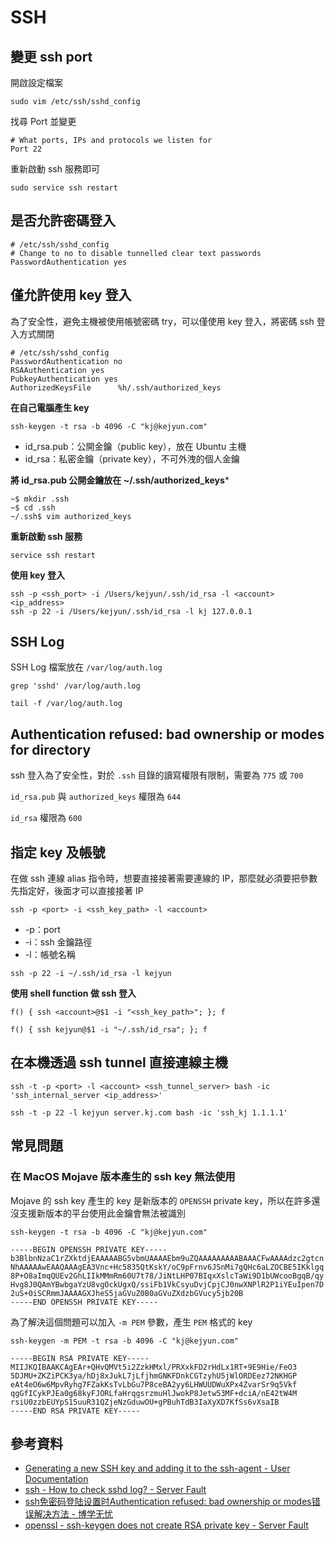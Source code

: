 # SSH

## 變更 ssh port

開啟設定檔案

```shell
sudo vim /etc/ssh/sshd_config
```

找尋 Port 並變更

```shell
# What ports, IPs and protocols we listen for
Port 22
```

重新啟動 ssh 服務即可

```shell
sudo service ssh restart
```

## 是否允許密碼登入

```shell
# /etc/ssh/sshd_config
# Change to no to disable tunnelled clear text passwords
PasswordAuthentication yes
```

## 僅允許使用 key 登入

為了安全性，避免主機被使用帳號密碼 try，可以僅使用 key 登入，將密碼 ssh 登入方式關閉

```shell
# /etc/ssh/sshd_config
PasswordAuthentication no
RSAAuthentication yes
PubkeyAuthentication yes
AuthorizedKeysFile      %h/.ssh/authorized_keys
```

**在自己電腦產生 key**

```shell
ssh-keygen -t rsa -b 4096 -C "kj@kejyun.com"
```

* id_rsa.pub：公開金鑰（public key），放在 Ubuntu 主機
* id_rsa：私密金鑰（private key），不可外洩的個人金鑰


**將 id_rsa.pub 公開金鑰放在 ~/.ssh/authorized_keys***

```shell
~$ mkdir .ssh
~$ cd .ssh
~/.ssh$ vim authorized_keys
```

**重新啟動 ssh 服務**

```shell
service ssh restart
```

**使用 key 登入**

```shell
ssh -p <ssh_port> -i /Users/kejyun/.ssh/id_rsa -l <account> <ip_address>
ssh -p 22 -i /Users/kejyun/.ssh/id_rsa -l kj 127.0.0.1
```

## SSH Log

SSH Log 檔案放在 `/var/log/auth.log`

```shell
grep 'sshd' /var/log/auth.log

tail -f /var/log/auth.log
```


## Authentication refused: bad ownership or modes for directory

ssh 登入為了安全性，對於 `.ssh` 目錄的讀寫權限有限制，需要為 `775` 或 `700`

`id_rsa.pub` 與 `authorized_keys` 權限為 `644`

`id_rsa` 權限為 `600`


## 指定 key 及帳號

在做 ssh 連線 alias 指令時，想要直接接著需要連線的 IP，那麼就必須要把參數先指定好，後面才可以直接接著 IP

```shell
ssh -p <port> -i <ssh_key_path> -l <account>
```

* -p：port
* -i：ssh 金鑰路徑
* -l：帳號名稱

```shell
ssh -p 22 -i ~/.ssh/id_rsa -l kejyun
```

**使用 shell function 做 ssh 登入**

```shell
f() { ssh <account>@$1 -i "<ssh_key_path>"; }; f
```

```shell
f() { ssh kejyun@$1 -i "~/.ssh/id_rsa"; }; f
```

## 在本機透過 ssh tunnel 直接連線主機

```shell
ssh -t -p <port> -l <account> <ssh_tunnel_server> bash -ic 'ssh_internal_server <ip_address>'
```

```shell
ssh -t -p 22 -l kejyun server.kj.com bash -ic 'ssh_kj 1.1.1.1'
```


## 常見問題

### 在 MacOS Mojave 版本產生的 ssh key 無法使用

Mojave 的 ssh key 產生的 key 是新版本的 `OPENSSH` private key，所以在許多還沒支援新版本的平台使用此金鑰會無法被識別

```
ssh-keygen -t rsa -b 4096 -C "kj@kejyun.com"
```

```
-----BEGIN OPENSSH PRIVATE KEY-----
b3BlbnNzaC1rZXktdjEAAAAABG5vbmUAAAAEbm9uZQAAAAAAAAABAAACFwAAAAdzc2gtcn
NhAAAAAwEAAQAAAgEA3Vnc+Hc5835QtKskY/oC9pFrnv6JSnMi7gQHc6aLZOCBE5IKklgq
8P+O8aImqQUEv2GhLIIkMMmRm60U7t78/JiNtLHP07BIqxXslcTaWi9D1bUWcooBgqB/qy
Hvg8J0QAmYBwbgaYzU8vgOckUgxQ/ssiFb1VkCsyuDvjCpjCJ0nwXNPlR2P1iYEuIpen7D
2uS+0iSCRmmJAAAAGXJheS5jaGVuZ0B0aGVuZXdzbGVucy5jb20B
-----END OPENSSH PRIVATE KEY-----
```

為了解決這個問題可以加入 `-m PEM` 參數，產生 `PEM` 格式的 key

```
ssh-keygen -m PEM -t rsa -b 4096 -C "kj@kejyun.com"
```

```
-----BEGIN RSA PRIVATE KEY-----
MIIJKQIBAAKCAgEAr+QHvQMVt5i2ZzkHMxl/PRXxkFD2rHdLx1RT+9E9Hie/FeO3
5DJMU+ZKZiPCK3ya/hDj8xJukL7jLfjhmGNKFDnkCGTzyhU5jWlORDEez72NKHGP
eAt4eO6w6MpvRyhg7FZakKsTvLbGu7P8ceBA2yy6LHWUUDWuXPx4ZvarSr9q5Vkf
qgGfICykPJEa0g68kyFJORLfaHrqgsrzmuHlJwokP8Jetw53MF+dciA/nE42tW4M
rsiU0zzbEUYpS15uuR31QZjeNzGduwOU+gPBuhTdB3IaXyXD7KfSs6vXsaIB
-----END RSA PRIVATE KEY-----
```

## 參考資料
* [Generating a new SSH key and adding it to the ssh-agent - User Documentation](https://help.github.com/articles/generating-a-new-ssh-key-and-adding-it-to-the-ssh-agent/)
* [ssh - How to check sshd log? - Server Fault](https://serverfault.com/questions/130482/how-to-check-sshd-log)
* [ssh免密码登陆设置时Authentication refused: bad ownership or modes错误解决方法 - 博学无忧](https://www.bo56.com/ssh%E5%85%8D%E5%AF%86%E7%A0%81%E7%99%BB%E9%99%86%E8%AE%BE%E7%BD%AE%E6%97%B6authentication-refused-bad-ownership-or-modes%E9%94%99%E8%AF%AF%E8%A7%A3%E5%86%B3%E6%96%B9%E6%B3%95/)
* [openssl - ssh-keygen does not create RSA private key - Server Fault](https://serverfault.com/questions/939909/ssh-keygen-does-not-create-rsa-private-key)
